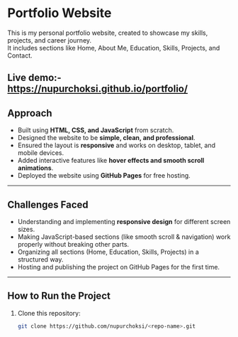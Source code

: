 # Portfolio Website 

This is my personal portfolio website, created to showcase my skills, projects, and career journey.  
It includes sections like Home, About Me, Education, Skills, Projects, and Contact.

Live demo:-  https://nupurchoksi.github.io/portfolio/
---

## Approach
- Built using **HTML, CSS, and JavaScript** from scratch.  
- Designed the website to be **simple, clean, and professional**.  
- Ensured the layout is **responsive** and works on desktop, tablet, and mobile devices.  
- Added interactive features like **hover effects and smooth scroll animations**.  
- Deployed the website using **GitHub Pages** for free hosting.  

---

## Challenges Faced
- Understanding and implementing **responsive design** for different screen sizes.  
- Making JavaScript-based sections (like smooth scroll & navigation) work properly without breaking other parts.  
- Organizing all sections (Home, Education, Skills, Projects) in a structured way.  
- Hosting and publishing the project on GitHub Pages for the first time.  

---

## How to Run the Project
1. Clone this repository:
   ```bash
   git clone https://github.com/nupurchoksi/<repo-name>.git
